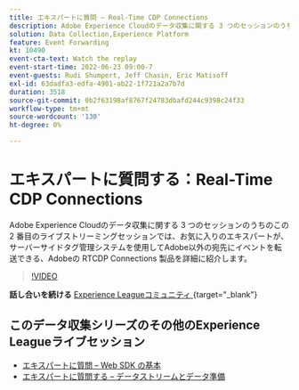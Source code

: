 ```yaml
---
title: エキスパートに質問 – Real-Time CDP Connections
description: Adobe Experience Cloudのデータ収集に関する 3 つのセッションのうちのこの 2 番目のライブストリーミングセッションでは、お気に入りのエキスパートが、サーバーサイドタグ管理システムを使用してAdobe以外の宛先にイベントを転送できる、Adobeの RTCDP Connections 製品を詳細に紹介します。
solution: Data Collection,Experience Platform
feature: Event Forwarding
kt: 10490
event-cta-text: Watch the replay
event-start-time: 2022-06-23 09:00-7
event-guests: Rudi Shumpert, Jeff Chasin, Eric Matisoff
exl-id: 63dadfa3-edfa-4901-ab22-1f721a2a7b7d
duration: 3518
source-git-commit: 0b2f63198af8767f24783dbafd244c9398c24f33
workflow-type: tm+mt
source-wordcount: '130'
ht-degree: 0%

---
```


# エキスパートに質問する：Real-Time CDP Connections

Adobe Experience Cloudのデータ収集に関する 3 つのセッションのうちのこの 2 番目のライブストリーミングセッションでは、お気に入りのエキスパートが、サーバーサイドタグ管理システムを使用してAdobe以外の宛先にイベントを転送できる、Adobeの RTCDP Connections 製品を詳細に紹介します。

>[!VIDEO](https://video.tv.adobe.com/v/344251/?quality=12&learn=on)

**話し合いを続ける** [Experience Leagueコミュニティ &#x200B;](https://experienceleaguecommunities.adobe.com/t5/adobe-experience-platform-launch/experience-league-live-post-session-discussion-real-time-cdp/m-p/458195?profile.language=ja#M285){target="_blank"}

## このデータ収集シリーズのその他のExperience Leagueライブセッション

* [エキスパートに質問 – Web SDK の基本](exl-live-episode-05-26-22.md)
* [エキスパートに質問する – データストリームとデータ準備](exl-live-episode-07-21-22.md)

